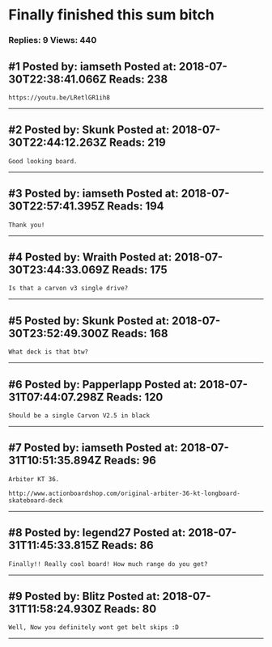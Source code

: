 # Finally finished this sum bitch

### Replies: 9 Views: 440

## \#1 Posted by: iamseth Posted at: 2018-07-30T22:38:41.066Z Reads: 238

```
https://youtu.be/LRetlGR1ih8
```

---
## \#2 Posted by: Skunk Posted at: 2018-07-30T22:44:12.263Z Reads: 219

```
Good looking board.
```

---
## \#3 Posted by: iamseth Posted at: 2018-07-30T22:57:41.395Z Reads: 194

```
Thank you!
```

---
## \#4 Posted by: Wraith Posted at: 2018-07-30T23:44:33.069Z Reads: 175

```
Is that a carvon v3 single drive?
```

---
## \#5 Posted by: Skunk Posted at: 2018-07-30T23:52:49.300Z Reads: 168

```
What deck is that btw?
```

---
## \#6 Posted by: Papperlapp Posted at: 2018-07-31T07:44:07.298Z Reads: 120

```
Should be a single Carvon V2.5 in black
```

---
## \#7 Posted by: iamseth Posted at: 2018-07-31T10:51:35.894Z Reads: 96

```
Arbiter KT 36.

http://www.actionboardshop.com/original-arbiter-36-kt-longboard-skateboard-deck
```

---
## \#8 Posted by: legend27 Posted at: 2018-07-31T11:45:33.815Z Reads: 86

```
Finally!! Really cool board! How much range do you get?
```

---
## \#9 Posted by: Blitz Posted at: 2018-07-31T11:58:24.930Z Reads: 80

```
Well, Now you definitely wont get belt skips :D
```

---
